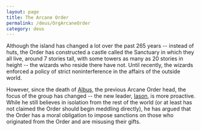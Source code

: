 ```yaml
---
layout: page
title: The Arcane Order
permalink: /deus/OrgArcaneOrder
category: deus
---
```

Although the island has changed a lot over the past 265 years -- instead of huts, the Order has constructed a castle called the Sanctuary in which they all live, around 7 stories tall, with some towers as many as 20 stories in height -- the wizards who reside there have not. Until recently, the wizards enforced a policy of strict noninterference in the affairs of the outside world.

However, since the death of [Albus](NPCAlbus), the previous Arcane Order head, the focus of the group has changed -- the new leader, [Iason](NPCIason), is more proactive. While he still believes in isolation from the rest of the world (or at least has not claimed the Order should begin meddling directly), he has argued that the Order has a moral obligation to impose sanctions on those who originated from the Order and are misusing their gifts.
